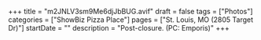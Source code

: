 +++
title = "m2JNLV3sm9Me6djJbBUG.avif"
draft = false
tags = ["Photos"]
categories = ["ShowBiz Pizza Place"]
pages = ["St. Louis, MO (2805 Target Dr)"]
startDate = ""
description = "Post-closure. (PC: Emporis)"
+++
